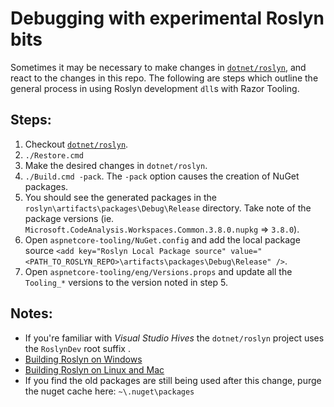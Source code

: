 # Debugging with experimental Roslyn bits
Sometimes it may be necessary to make changes in [`dotnet/roslyn`](https://github.com/dotnet/roslyn), and react to the changes in this repo. The following are steps which outline the general process in using Roslyn development `dll`s with Razor Tooling.

## Steps:
1. Checkout [`dotnet/roslyn`](https://github.com/dotnet/roslyn).
2. `./Restore.cmd`
3. Make the desired changes in `dotnet/roslyn`.
4. `./Build.cmd -pack`. The `-pack` option causes the creation of NuGet packages.
5. You should see the generated packages in the `roslyn\artifacts\packages\Debug\Release` directory. Take note of the package versions (ie. `Microsoft.CodeAnalysis.Workspaces.Common.3.8.0.nupkg` => `3.8.0`).
6. Open `aspnetcore-tooling/NuGet.config` and add the local package source `<add key="Roslyn Local Package source" value="<PATH_TO_ROSLYN_REPO>\artifacts\packages\Debug\Release" />`.
7. Open `aspnetcore-tooling/eng/Versions.props` and update all the `Tooling_*` versions to the version noted in step 5.

## Notes:
- If you're familiar with _Visual Studio Hives_ the `dotnet/roslyn` project uses the `RoslynDev` root suffix .
- [Building Roslyn on Windows](https://github.com/dotnet/roslyn/blob/main/docs/contributing/Building,%20Debugging,%20and%20Testing%20on%20Windows.md)
- [Building Roslyn on Linux and Mac](https://github.com/dotnet/roslyn/blob/main/docs/infrastructure/cross-platform.md)
- If you find the old packages are still being used after this change, purge the nuget cache here: `~\.nuget\packages`
